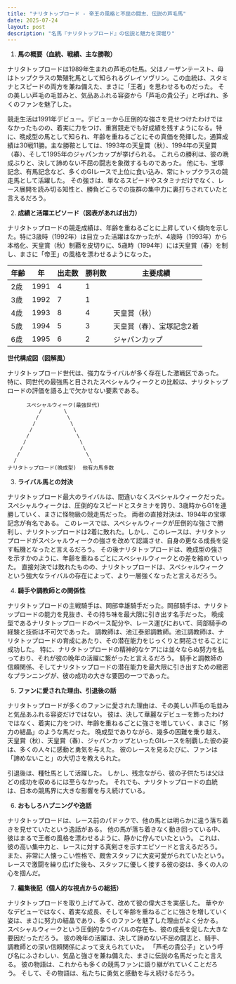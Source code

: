 ```yaml
---
title: "ナリタトップロード - 帝王の風格と不屈の闘志、伝説の芦毛馬"
date: 2025-07-24
layout: post
description: "名馬『ナリタトップロード』の伝説と魅力を深堀り"
---
```


1. **馬の概要（血統、戦績、主な勝鞍）**

ナリタトップロードは1989年生まれの芦毛の牡馬。父はノーザンテースト、母はトップクラスの繁殖牝馬として知られるグレイソヴリン。この血統は、スタミナとスピードの両方を兼ね備えた、まさに「王者」を思わせるものだった。  その美しい芦毛の毛並みと、気品あふれる容姿から「芦毛の貴公子」と呼ばれ、多くのファンを魅了した。

競走生活は1991年デビュー。デビューから圧倒的な強さを見せつけたわけではなかったものの、着実に力をつけ、重賞競走でも好成績を残すようになる。特に、晩成型の馬として知られ、年齢を重ねるごとにその真価を発揮した。通算成績は30戦11勝。主な勝鞍としては、1993年の天皇賞（秋）、1994年の天皇賞（春）、そして1995年のジャパンカップが挙げられる。  これらの勝利は、彼の晩成ぶりと、決して諦めない不屈の闘志を象徴するものであった。  他にも、宝塚記念、有馬記念など、多くのGIレースで上位に食い込み、常にトップクラスの競走馬として活躍した。  その強さは、単なるスピードやスタミナだけでなく、レース展開を読み切る知性と、勝負どころでの抜群の集中力に裏打ちされていたと言えるだろう。


2. **成績と活躍エピソード（図表があれば出力）**

ナリタトップロードの競走成績は、年齢を重ねるごとに上昇していく傾向を示した。特に3歳時（1992年）は目立った活躍はなかったが、4歳時（1993年）から本格化、天皇賞（秋）制覇を皮切りに、5歳時（1994年）には天皇賞（春）を制し、まさに「帝王」の風格を漂わせるようになった。

| 年齢 | 年 | 出走数 | 勝利数 | 主要成績 |
|---|---|---|---|---|
| 2歳 | 1991 | 4 | 1 |  |
| 3歳 | 1992 | 7 | 1 |  |
| 4歳 | 1993 | 8 | 4 | 天皇賞（秋） |
| 5歳 | 1994 | 5 | 3 | 天皇賞（春）、宝塚記念2着 |
| 6歳 | 1995 | 6 | 2 | ジャパンカップ |


**世代構成図（図解風）**

ナリタトップロード世代は、強力なライバルが多く存在した激戦区であった。  特に、同世代の最強馬と目されたスペシャルウィークとの比較は、ナリタトップロードの評価を語る上で欠かせない要素である。

```
      スペシャルウィーク(最強世代)
          /       \
         /         \
        /           \
       /             \
      /               \
     /                 \
    /                   \
   /                     \
  /                       \
ナリタトップロード(晩成型)  他有力馬多数
```


3. **ライバル馬との対決**

ナリタトップロード最大のライバルは、間違いなくスペシャルウィークだった。  スペシャルウィークは、圧倒的なスピードとスタミナを誇り、3歳時からG1を連勝していく、まさに怪物級の競走馬だった。  両者の直接対決は、1994年の宝塚記念が有名である。  このレースでは、スペシャルウィークが圧倒的な強さで勝利し、ナリタトップロードは2着に敗れた。しかし、このレースは、ナリタトップロードがスペシャルウィークの強さを改めて認識させ、自身の更なる成長を促す転機となったと言えるだろう。  その後ナリタトップロードは、晩成型の強さを示すかのように、年齢を重ねるごとにスペシャルウィークとの差を縮めていった。  直接対決では敗れたものの、ナリタトップロードは、スペシャルウィークという強大なライバルの存在によって、より一層強くなったと言えるだろう。


4. **騎手や調教師との関係性**

ナリタトップロードの主戦騎手は、岡部幸雄騎手だった。岡部騎手は、ナリタトップロードの能力を見抜き、その持ち味を最大限に引き出す名手だった。  晩成型であるナリタトップロードのペース配分や、レース運びにおいて、岡部騎手の経験と技術は不可欠であった。  調教師は、池江泰郎調教師。池江調教師は、ナリタトップロードの育成にあたり、その潜在能力をじっくりと開花させることに成功した。  特に、ナリタトップロードの精神的なケアには並々ならぬ努力を払っており、それが彼の晩年の活躍に繋がったと言えるだろう。  騎手と調教師の信頼関係、そしてナリタトップロードの潜在能力を最大限に引き出すための緻密なプランニングが、彼の成功の大きな要因の一つであった。


5. **ファンに愛された理由、引退後の話**

ナリタトップロードが多くのファンに愛された理由は、その美しい芦毛の毛並みと気品あふれる容姿だけではない。  彼は、決して華麗なデビューを飾ったわけではなく、着実に力をつけ、年齢を重ねるごとに強さを増していく、まさに「努力の結晶」のような馬だった。  晩成型でありながら、幾多の困難を乗り越え、天皇賞（秋）、天皇賞（春）、ジャパンカップといったGIレースを制覇した彼の姿は、多くの人々に感動と勇気を与えた。  彼のレースを見るたびに、ファンは「諦めないこと」の大切さを教えられた。

引退後は、種牡馬として活躍した。  しかし、残念ながら、彼の子供たちは父ほどの成功を収めるには至らなかった。  それでも、ナリタトップロードの血統は、日本の競馬界に大きな影響を与え続けている。


6. **おもしろハプニングや逸話**

ナリタトップロードは、レース前のパドックで、他の馬とは明らかに違う落ち着きを見せていたという逸話がある。  他の馬が落ち着きなく動き回っている中、彼はまるで王者の風格を漂わせるように、静かに佇んでいたという。  これは、彼の高い集中力と、レースに対する真剣さを示すエピソードと言えるだろう。  また、非常に人懐っこい性格で、厩舎スタッフに大変可愛がられていたという。  レースで激闘を繰り広げた後も、スタッフに優しく接する彼の姿は、多くの人の心を掴んだ。


7. **編集後記（個人的な視点からの総括）**

ナリタトップロードを取り上げてみて、改めて彼の偉大さを実感した。  華やかなデビューではなく、着実な成長、そして年齢を重ねるごとに強さを増していく姿は、まさに努力の結晶であり、多くのファンを魅了した理由がよく分かる。  スペシャルウィークという圧倒的なライバルの存在も、彼の成長を促した大きな要因だっただろう。  彼の晩年の活躍は、決して諦めない不屈の闘志と、騎手、調教師との深い信頼関係によって支えられていた。  「芦毛の貴公子」という呼び名にふさわしい、気品と強さを兼ね備えた、まさに伝説の名馬だったと言える。  彼の物語は、これからも多くの競馬ファンに語り継がれていくことだろう。  そして、その物語は、私たちに勇気と感動を与え続けるだろう。
